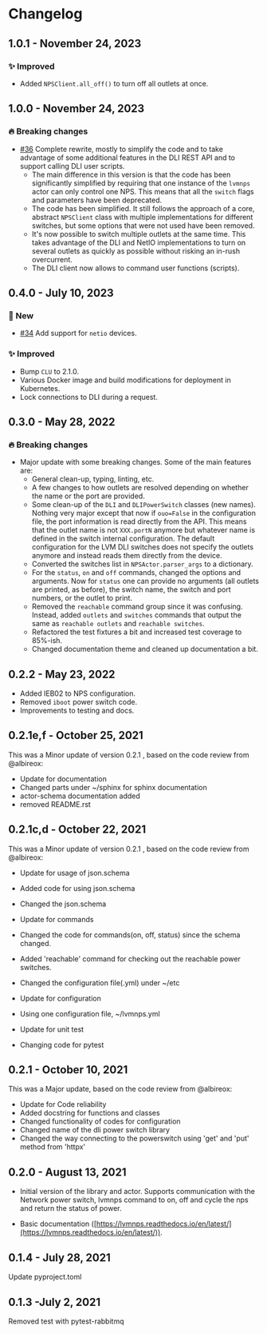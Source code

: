# Changelog

## 1.0.1 - November 24, 2023

### ✨ Improved

* Added `NPSClient.all_off()` to turn off all outlets at once.


## 1.0.0 - November 24, 2023

### 🔥 Breaking changes

* [#36](https://github.com/sdss/lvmnps/pull/36) Complete rewrite, mostly to simplify the code and to take advantage of some additional features in the DLI REST API and to support calling DLI user scripts.
  * The main difference in this version is that the code has been significantly simplified by requiring that one instance of the `lvmnps` actor can only control one NPS. This means that all the `switch` flags and parameters have been deprecated.
  * The code has been simplified. It still follows the approach of a core, abstract `NPSClient` class with multiple implementations for different switches, but some options that were not used have been removed.
  * It's now possible to switch multiple outlets at the same time. This takes advantage of the DLI and NetIO implementations to turn on several outlets as quickly as possible without risking an in-rush overcurrent.
  * The DLI client now allows to command user functions (scripts).


## 0.4.0 - July 10, 2023

### 🚀 New

* [#34](https://github.com/sdss/lvmnps/pull/34) Add support for ``netio`` devices.

### ✨ Improved

* Bump `CLU` to 2.1.0.
* Various Docker image and build modifications for deployment in Kubernetes.
* Lock connections to DLI during a request.


## 0.3.0 - May 28, 2022

### 🔥 Breaking changes

* Major update with some breaking changes. Some of the main features are:
  * General clean-up, typing, linting, etc.
  * A few changes to how outlets are resolved depending on whether the name or the port are provided.
  * Some clean-up of the `DLI` and `DLIPowerSwitch` classes (new names). Nothing very major except that now if `ouo=False` in the configuration file, the port information is read directly from the API. This means that the outlet name is not `XXX.portN` anymore but whatever name is defined in the switch internal configuration. The default configuration for the LVM DLI switches does not specify the outlets anymore and instead reads them directly from the device.
  * Converted the switches list in `NPSActor.parser_args` to a dictionary.
  * For the `status`, `on` and `off` commands, changed the options and arguments. Now for `status` one can provide no arguments (all outlets are printed, as before), the switch name, the switch and port numbers, or the outlet to print.
  * Removed the `reachable` command group since it was confusing. Instead, added `outlets` and `switches` commands that output the same as `reachable outlets` and `reachable switches`.
  * Refactored the test fixtures a bit and increased test coverage to 85%-ish.
  * Changed documentation theme and cleaned up documentation a bit.


## 0.2.2 - May 23, 2022

* Added IEB02 to NPS configuration.
* Removed `iboot` power switch code.
* Improvements to testing and docs.


## 0.2.1e,f - October 25, 2021

This was a Minor update of version 0.2.1 , based on the code review from @albireox:

* Update for documentation
* Changed parts under ~/sphinx for sphinx documentation
* actor-schema documentation added
* removed README.rst


## 0.2.1c,d - October 22, 2021

This was a Minor update of version 0.2.1 , based on the code review from @albireox:

* Update for usage of json.schema
* Added code for using json.schema
* Changed the json.schema

* Update for commands
* Changed the code for commands(on, off, status) since the schema changed.
* Added 'reachable' command for checking out the reachable power switches.
* Changed the configuration file(.yml) under ~/etc

* Update for configuration
* Using one configuration file, ~/lvmnps.yml

* Update for unit test
* Changing code for pytest


## 0.2.1 - October 10, 2021

This was a Major update, based on the code review from @albireox:

* Update for Code reliability
* Added docstring for functions and classes
* Changed functionality of codes for configuration
* Changed name of the dli power switch library
* Changed the way connecting to the powerswitch using 'get' and 'put' method from 'httpx'


## 0.2.0 - August 13, 2021

* Initial version of the library and actor. Supports communication with the Network power switch, lvmnps command to on, off and cycle the nps and return the status of power.

* Basic documentation ([https://lvmnps.readthedocs.io/en/latest/](https://lvmnps.readthedocs.io/en/latest/)).


## 0.1.4 - July 28, 2021

Update pyproject.toml


## 0.1.3 -July 2, 2021

Removed test with pytest-rabbitmq
